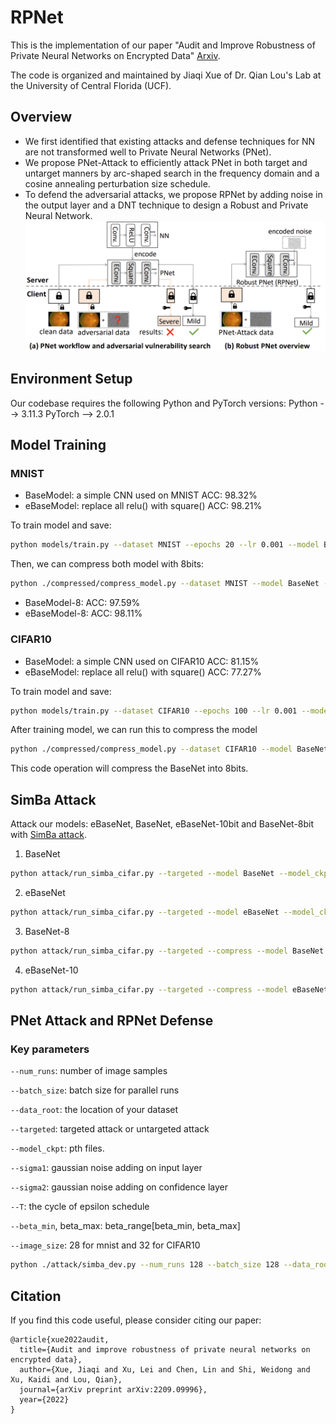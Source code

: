 # RPNet
This is the implementation of our paper "Audit and Improve Robustness of Private Neural Networks on Encrypted Data" [Arxiv](https://arxiv.org/abs/2209.09996).

The code is organized and maintained by Jiaqi Xue of Dr. Qian Lou's Lab at the University of Central Florida (UCF).

## Overview
- We first identified that existing attacks and defense techniques for NN are not transformed well to Private Neural Networks (PNet). 
- We propose PNet-Attack to efficiently attack PNet in both target and untarget manners by arc-shaped search in the frequency domain and a cosine annealing perturbation size schedule. 
- To defend the adversarial attacks, we propose RPNet by adding noise in the output layer and a DNT technique to design a Robust and Private Neural Network.
![overview](https://github.com/UCF-ML-Research/RPNet/blob/main/figure/RPNet.png)
## Environment Setup
Our codebase requires the following Python and PyTorch versions:
Python --> 3.11.3
PyTorch --> 2.0.1

## Model Training
### MNIST

- BaseModel: a simple CNN used on MNIST ACC: 98.32%
- eBaseModel: replace all relu() with square()   ACC: 98.21%

To train model and save:

```bash
python models/train.py --dataset MNIST --epochs 20 --lr 0.001 --model BaseNet --save_dir ./checkpoint/MNIST/BaseNet.pth
```

Then, we can compress both model with 8bits:

```bash
python ./compressed/compress_model.py --dataset MNIST --model BaseNet --model_dir ./checkpoint/MNIST/BaseNet.pth --dataset_dir ./data --save_dir ./checkpoint/MNIST/BaseNet-8.pth --act_bits 8 --weight_bits 8
```
- BaseModel-8:   ACC: 97.59%
- eBaseModel-8:  ACC: 98.11%

### CIFAR10
- BaseModel: a simple CNN used on CIFAR10 ACC: 81.15%
- eBaseModel: replace all relu() with square()   ACC: 77.27%

To train model and save:

```bash
python models/train.py --dataset CIFAR10 --epochs 100 --lr 0.001 --model eBaseNet --save_dir ./checkpoint/CIFAR10/eBaseNet.pth
```

After training model, we can run this to compress the model

```bash
python ./compressed/compress_model.py --dataset CIFAR10 --model BaseNet --model_dir ./checkpoint/CIFAR10/BaseNet.pth --dataset_dir ./data --save_dir ./checkpoint/CIFAR10/BaseNet-8.pth --act_bits 8 --weight_bits 8
```

This code operation will compress the BaseNet into 8bits.


## SimBa Attack
Attack our models: eBaseNet, BaseNet, eBaseNet-10bit and BaseNet-8bit with [SimBa attack](https://arxiv.org/pdf/1905.07121).

1. BaseNet

```bash
python attack/run_simba_cifar.py --targeted --model BaseNet --model_ckpt ./checkpoint/CIFAR10/BaseNet.pth --epsilon 0.2 
```

2. eBaseNet

```bash
python attack/run_simba_cifar.py --targeted --model eBaseNet --model_ckpt ./checkpoint/CIFAR10/eBaseNet.pth --epsilon 0.2
```

3. BaseNet-8

```bash
python attack/run_simba_cifar.py --targeted --compress --model BaseNet --model_ckpt ./checkpoint/BaseNet-8.pth --epsilon 0.7
```

4. eBaseNet-10

```bash
python attack/run_simba_cifar.py --targeted --compress --model eBaseNet --model_ckpt ./checkpoint/eBaseNet-10.pth --epsilon 0.7
```

## PNet Attack and RPNet Defense

### Key parameters
`--num_runs`: number of image samples

`--batch_size`: batch size for parallel runs

`--data_root`: the location of your dataset

`--targeted`: targeted attack or untargeted attack

`--model_ckpt`: pth files.

`--sigma1`: gaussian noise adding on input layer

`--sigma2`: gaussian noise adding on confidence layer

`--T`: the cycle of epsilon schedule

`--beta_min`, beta_max: beta_range[beta_min, beta_max]

`--image_size`: 28 for mnist and 32 for CIFAR10

```bash
python ./attack/simba_dev.py --num_runs 128 --batch_size 128 --data_root ./data --dataset cifar --model_type CIFAR10 --image_size 32 --targeted --model_ckpt ./checkpoint/CIFAR10/RND/eBaseNet-10.pth --sigma1 0.1 --sigma2 0.05 --T 400 -beta_min 0.5 -beta_max 1.5 --epsilon 1
```

## Citation
If you find this code useful, please consider citing our paper:
```
@article{xue2022audit,
  title={Audit and improve robustness of private neural networks on encrypted data},
  author={Xue, Jiaqi and Xu, Lei and Chen, Lin and Shi, Weidong and Xu, Kaidi and Lou, Qian},
  journal={arXiv preprint arXiv:2209.09996},
  year={2022}
}
```
